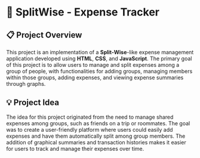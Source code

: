 # **💸 SplitWise - Expense Tracker**

## **📋 Project Overview**

This project is an implementation of a **Split-Wise**-like expense management application developed using **HTML**, **CSS**, and **JavaScript**. The primary goal of this project is to allow users to manage and split expenses among a group of people, with functionalities for adding groups, managing members within those groups, adding expenses, and viewing expense summaries through graphs.

## **💡 Project Idea**

The idea for this project originated from the need to manage shared expenses among groups, such as friends on a trip or roommates. The goal was to create a user-friendly platform where users could easily add expenses and have them automatically split among group members. The addition of graphical summaries and transaction histories makes it easier for users to track and manage their expenses over time.
